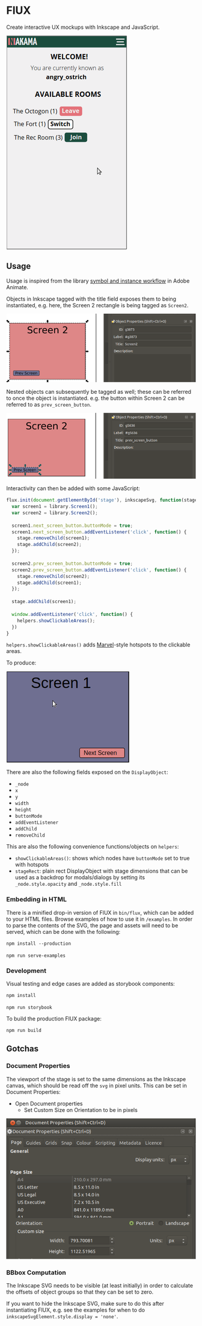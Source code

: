 # FlUX

Create interactive UX mockups with Inkscape and JavaScript.

![Preview](assets/nakama-mockup.gif)

## Usage

Usage is inspired from the library [symbol and instance workflow](https://helpx.adobe.com/uk/animate/using/symbol-instances.html) in Adobe Animate.

Objects in Inkscape tagged with the title field exposes them to being instantiated, e.g. here, the Screen 2 rectangle is being tagged as `Screen2`.

![Tagging with the title field](assets/object-tag.png)

Nested objects can subsequently be tagged as well; these can be referred to once the object is instantiated. e.g. the button within Screen 2 can be referred to as `prev_screen_button`.

![Previous Screen Button](assets/prev-screen-button.png)

Interactivity can then be added with some JavaScript:

```javascript
flux.init(document.getElementById('stage'), inkscapeSvg, function(stage, library, helpers) {
  var screen1 = library.Screen1();
  var screen2 = library.Screen2();
  
  screen1.next_screen_button.buttonMode = true;
  screen1.next_screen_button.addEventListener('click', function() {
    stage.removeChild(screen1);
    stage.addChild(screen2);
  });
  
  screen2.prev_screen_button.buttonMode = true;
  screen2.prev_screen_button.addEventListener('click', function() {
    stage.removeChild(screen2);
    stage.addChild(screen1);
  });
  
  stage.addChild(screen1);
  
  window.addEventListener('click', function() {
    helpers.showClickableAreas();
  })
}
```

`helpers.showClickableAreas()` adds [Marvel](https://marvelapp.com)-style hotspots to the clickable areas.

To produce:

![Simple Example](assets/simple-example.gif)

There are also the following fields exposed on the `DisplayObject`:

* `_node`
* `x`
* `y`
* `width`
* `height`
* `buttonMode`
* `addEventListener`
* `addChild`
* `removeChild`

This are also the following convenience functions/objects on `helpers`:

* `showClickableAreas()`: shows which nodes have `buttonMode` set to true with hotspots
* `stageRect`: plain rect DisplayObject with stage dimensions that can be used as a backdrop for modals/dialogs by setting its `_node.style.opacity` and `_node.style.fill`

### Embedding in HTML

There is a minified drop-in version of FlUX in `bin/flux`, which can be added to your HTML files. Browse examples of how to use it in `/examples`. In order to parse the contents of the SVG, the page and assets will need to be served, which can be done with the following:
    
    npm install --production

    npm run serve-examples

### Development

Visual testing and edge cases are added as storybook components:

    npm install
    
    npm run storybook
    
To build the production FlUX package:

    npm run build

## Gotchas

### Document Properties

The viewport of the stage is set to the same dimensions as the Inkscape canvas, which should be read off the `svg` in pixel units. This can be set in Document Properties:

* Open Document properties
    * Set Custom Size on Orientation to be in pixels
    
![Document Properties](assets/document-properties.png)

### BBbox Computation

The Inkscape SVG needs to be visible (at least initially) in order to calculate the offsets of object groups so that they can be set to zero.

If you want to hide the Inkscape SVG, make sure to do this after instantiating FlUX, e.g. see the examples for when to do `inkscapeSvgElement.style.display = 'none'`.
